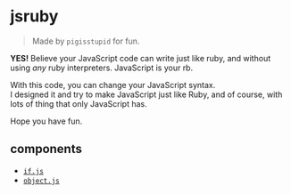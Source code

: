 jsruby
======
> Made by `pigisstupid` for fun.

**YES!** Believe your JavaScript code can write just like ruby, and without using *any* ruby interpreters. JavaScript is your rb.

With this code, you can change your JavaScript syntax.   
I designed it and try to make JavaScript just like Ruby, and of course, with lots of thing that only JavaScript has.

Hope you have fun.

components
----------
+ [`if.js`](https://github.com/iamstupid/jsruby/wiki/if "documentation of if")
+ [`object.js`](https://github.com/iamstupid/jsruby/wiki/object "documentation of object")

